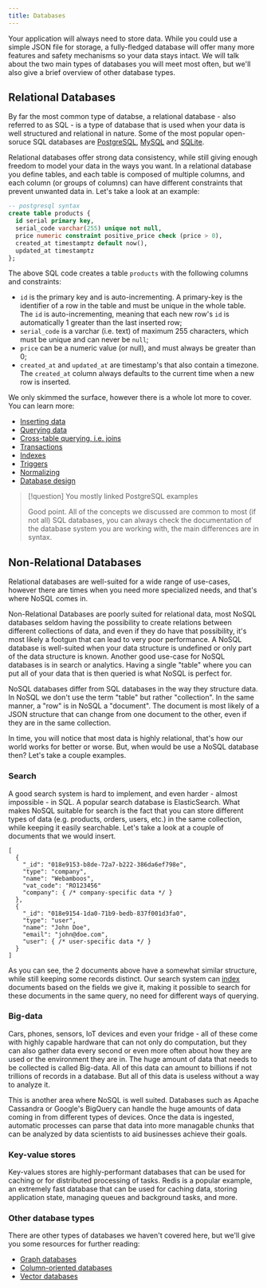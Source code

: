 ```yaml
---
title: Databases
---
```


Your application will always need to store data. While you could use a simple JSON file for storage, a fully-fledged database will offer many more features and safety mechanisms so your data stays intact. We will talk about the two main types of databases you will meet most often, but we'll also give a brief overview of other database types.

## Relational Databases

By far the most common type of databse, a relational database - also referred to as SQL - is a type of database that is used when your data is well structured and relational in nature. Some of the most popular open-soruce SQL databases are [PostgreSQL](https://www.postgresql.org/), [MySQL](https://www.mysql.com/) and [SQLite](https://www.sqlite.org/).

Relational databases offer strong data consistency, while still giving enough freedom to model your data in the ways you want. In a relational database you define tables, and each table is composed of multiple columns, and each column (or groups of columns) can have different constraints that prevent unwanted data in. Let's take a look at an example:

```sql
-- postgresql syntax
create table products {
  id serial primary key,
  serial_code varchar(255) unique not null,
  price numeric constraint positive_price check (price > 0),
  created_at timestamptz default now(),
  updated_at timestamptz
};
```

The above SQL code creates a table `products` with the following columns and constraints:

- `id` is the primary key and is auto-incrementing. A primary-key is the identifier of a row in the table and must be unique in the whole table. The `id` is auto-incrementing, meaning that each new row's `id` is automatically 1 greater than the last inserted row;
- `serial_code` is a varchar (i.e. text) of maximum 255 characters, which must be unique and can never be `null`;
- `price` can be a numeric value (or null), and must always be greater than 0;
- `created_at` and `updated_at` are timestamp's that also contain a timezone. The `created_at` column always defaults to the current time when a new row is inserted.

We only skimmed the surface, however there is a whole lot more to cover. You can learn more:

- [Inserting data](https://www.postgresql.org/docs/current/tutorial-populate.html)
- [Querying data](https://www.postgresql.org/docs/current/tutorial-select.html)
- [Cross-table querying, i.e. joins](https://www.postgresql.org/docs/current/tutorial-join.html)
- [Transactions](/advanced/transactions)
- [Indexes](/advanced/indexes)
- [Triggers](https://www.postgresql.org/docs/current/trigger-definition.html)
- [Normalizing](https://popsql.com/blog/normalization-in-sql)
- [Database design](https://support.microsoft.com/en-gb/office/database-design-basics-eb2159cf-1e30-401a-8084-bd4f9c9ca1f5)

> [!question] You mostly linked PostgreSQL examples
>
> Good point. All of the concepts we discussed are common to most (if not all) SQL databases, you can always check the documentation of the database system you are working with, the main differences are in syntax.

## Non-Relational Databases

Relational databases are well-suited for a wide range of use-cases, however there are times when you need more specialized needs, and that's where NoSQL comes in.

Non-Relational Databases are poorly suited for relational data, most NoSQL databases seldom having the possibility to create relations between different collections of data, and even if they do have that possibility, it's most likely a footgun that can lead to very poor performance. A NoSQL database is well-suited when your data structure is undefined or only part of the data structure is known. Another good use-case for NoSQL databases is in search or analytics. Having a single "table" where you can put all of your data that is then queried is what NoSQL is perfect for.

NoSQL databases differ from SQL databases in the way they structure data. In NoSQL we don't use the term "table" but rather "collection". In the same manner, a "row" is in NoSQL a "document". The document is most likely of a JSON structure that can change from one document to the other, even if they are in the same collection.

In time, you will notice that most data is highly relational, that's how our world works for better or worse. But, when would be use a NoSQL database then? Let's take a couple examples.

### Search

A good search system is hard to implement, and even harder - almost impossible - in SQL. A popular search database is ElasticSearch. What makes NoSQL suitable for search is the fact that you can store different types of data (e.g. products, orders, users, etc.) in the same collection, while keeping it easily searchable. Let's take a look at a couple of documents that we would insert.

```json5
[
  {
    "_id": "018e9153-b8de-72a7-b222-386da6ef798e",
    "type": "company",
    "name": "Webamboos",
    "vat_code": "RO123456"
    "company": { /* company-specific data */ }
  },
  {
    "_id": "018e9154-1da0-71b9-bedb-837f001d3fa0",
    "type": "user",
    "name": "John Doe",
    "email": "john@doe.com",
    "user": { /* user-specific data */ }
  }
]
```

As you can see, the 2 documents above have a somewhat similar structure, while still keeping some records distinct. Our search system can [index](/advanced/indexing) documents based on the fields we give it, making it possible to search for these documents in the same query, no need for different ways of querying.

### Big-data

Cars, phones, sensors, IoT devices and even your fridge - all of these come with highly capable hardware that can not only do computation, but they can also gather data every second or even more often about how they are used or the environment they are in. The huge amount of data that needs to be collected is called Big-data. All of this data can amount to billions if not trillions of records in a database. But all of this data is useless without a way to analyze it.

This is another area where NoSQL is well suited. Databases such as Apache Cassandra or Google's BigQuery can handle the huge amounts of data coming in from different types of devices. Once the data is ingested, automatic processes can parse that data into more managable chunks that can be analyzed by data scientists to aid businesses achieve their goals.

### Key-value stores

Key-values stores are highly-performant databases that can be used for caching or for distributed processing of tasks. Redis is a popular example, an extremely fast database that can be used for caching data, storing application state, managing queues and background tasks, and more.

### Other database types

There are other types of databases we haven't covered here, but we'll give you some resources for further reading:

- [Graph databases](https://en.wikipedia.org/wiki/Graph_database)
- [Column-oriented databases](https://en.wikipedia.org/wiki/Column-oriented_DBMS)
- [Vector databases](https://en.wikipedia.org/wiki/Vector_database)
